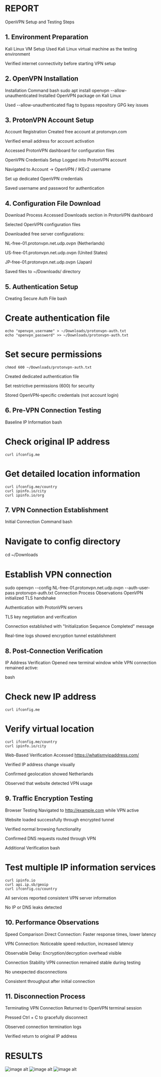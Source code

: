 # REPORT 

OpenVPN Setup and Testing Steps
## 1. Environment Preparation
Kali Linux VM Setup
Used Kali Linux virtual machine as the testing environment

Verified internet connectivity before starting VPN setup

## 2. OpenVPN Installation
Installation Command
bash
sudo apt install openvpn --allow-unauthenticated
Installed OpenVPN package on Kali Linux

Used --allow-unauthenticated flag to bypass repository GPG key issues

## 3. ProtonVPN Account Setup
Account Registration
Created free account at protonvpn.com

Verified email address for account activation

Accessed ProtonVPN dashboard for configuration files

OpenVPN Credentials Setup
Logged into ProtonVPN account

Navigated to Account → OpenVPN / IKEv2 username

Set up dedicated OpenVPN credentials

Saved username and password for authentication

## 4. Configuration File Download
Download Process
Accessed Downloads section in ProtonVPN dashboard

Selected OpenVPN configuration files

Downloaded free server configurations:

NL-free-01.protonvpn.net.udp.ovpn (Netherlands)

US-free-01.protonvpn.net.udp.ovpn (United States)

JP-free-01.protonvpn.net.udp.ovpn (Japan)

Saved files to ~/Downloads/ directory

## 5. Authentication Setup
Creating Secure Auth File
bash

# Create authentication file
    echo "openvpn_username" > ~/Downloads/protonvpn-auth.txt
    echo "openvpn_password" >> ~/Downloads/protonvpn-auth.txt

# Set secure permissions
    chmod 600 ~/Downloads/protonvpn-auth.txt
Created dedicated authentication file

Set restrictive permissions (600) for security

Stored OpenVPN-specific credentials (not account login)

## 6. Pre-VPN Connection Testing
Baseline IP Information
bash
# Check original IP address
    curl ifconfig.me

# Get detailed location information
    curl ifconfig.me/country
    curl ipinfo.io/city
    curl ipinfo.io/org


## 7. VPN Connection Establishment
Initial Connection Command
bash
# Navigate to config directory
cd ~/Downloads

# Establish VPN connection
sudo openvpn --config NL-free-01.protonvpn.net.udp.ovpn --auth-user-pass protonvpn-auth.txt
Connection Process Observations
OpenVPN initialized TLS handshake

Authentication with ProtonVPN servers

TLS key negotiation and verification

Connection established with "Initialization Sequence Completed" message

Real-time logs showed encryption tunnel establishment

## 8. Post-Connection Verification
IP Address Verification
Opened new terminal window while VPN connection remained active:

bash
# Check new IP address
    curl ifconfig.me

# Verify virtual location
    curl ifconfig.me/country
    curl ipinfo.io/city

Web-Based Verification
Accessed https://whatismyipaddress.com/

Verified IP address change visually

Confirmed geolocation showed Netherlands

Observed that website detected VPN usage

## 9. Traffic Encryption Testing
Browser Testing
Navigated to http://example.com while VPN active

Website loaded successfully through encrypted tunnel

Verified normal browsing functionality

Confirmed DNS requests routed through VPN

Additional Verification
bash
# Test multiple IP information services
    curl ipinfo.io
    curl api.ip.sb/geoip
    curl ifconfig.co/country
All services reported consistent VPN server information

No IP or DNS leaks detected

## 10. Performance Observations
Speed Comparison
Direct Connection: Faster response times, lower latency

VPN Connection: Noticeable speed reduction, increased latency

Observable Delay: Encryption/decryption overhead visible

Connection Stability
VPN connection remained stable during testing

No unexpected disconnections

Consistent throughput after initial connection

## 11. Disconnection Process
Terminating VPN Connection
Returned to OpenVPN terminal session

Pressed Ctrl + C to gracefully disconnect

Observed connection termination logs

Verified return to original IP address

#  RESULTS 
![image alt](https://github.com/devyani-oops/VPN-Security-Lab/blob/7eb4f4a702d8cb686a92633bb59e0e140535f5e7/Screenshot%202025-10-31%20155916.png)
![image alt](https://github.com/devyani-oops/VPN-Security-Lab/blob/9de73f736c9dd3a3ce8e53e34d9d35c1d5906d59/Screenshot%202025-10-31%20160054.png)
![image alt](https://github.com/devyani-oops/VPN-Security-Lab/blob/fe4b2afceabec32f2ef4cc30f4f8dccb31c9e477/Screenshot%202025-10-31%20160154.png)
